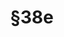 ---
title: "§38e"
draft: false
exceptions:
- info52e
memberstates:
- CZ
score: 3
compensation:
- 
remarks: |
 


link: "http://www.zakonyprolidi.cz/cs/2000-121#p38e"
---